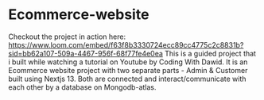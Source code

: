 # Ecommerce-website
Checkout the project in action here: https://www.loom.com/embed/f63f8b3330724ecc89cc4775c2c8831b?sid=bb62a107-509a-4467-956f-68f77fe4e0ea
This is a guided project that i built while watching a tutorial on Youtube by Coding With Dawid. It is an Ecommerce website project with two separate parts - Admin &amp; Customer built using Nextjs 13. Both are connected and interact/communicate with each other by a database on Mongodb-atlas. 
